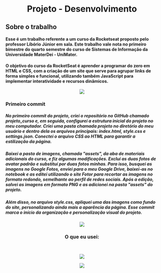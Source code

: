 <h1 align="center">Projeto - Desenvolvimento</h1>

## Sobre o trabalho
#### Esse é um trabalho referente a um curso da Rocketseat proposto pelo professor Líbório Júnior em sala. Este trabalho vale nota no primeiro bimestre do quarto semestre do curso de Sistemas de Informação da Universidade MaterDei - UniMater.

#### O objetivo do curso da RocketSeat é aprender a programar do zero em HTML e CSS, com a criação de um site que serve para agrupar links de forma simples e funcional, utilizando também JavaScript para implementar interatividade e recursos dinâmicos.
<p  align="center">
<img src="https://user-images.githubusercontent.com/73097560/115834477-dbab4500-a447-11eb-908a-139a6edaec5c.gif">             
<br>

### Primeiro commit
<!-- descrição do primeiro commit -->
##### No primeiro commit do projeto, criei o repositório no GitHub chamado projeto_curso e, em seguida, configurei a estrutura inicial do projeto no meu computador. Criei uma pasta chamada projeto no diretório do meu usuário e dentro dela os arquivos principais: index.html, style.css e settings.json. Conectei o arquivo CSS ao HTML para garantir a estilização da página.

##### Baixei a pasta de imagens, chamada "assets", da aba de materiais adicionais do curso, e fiz algumas modificações. Excluí as duas fotos de avatar padrão e substituí por duas fotos minhas. Para isso, busquei as imagens no Google Fotos, enviei para o meu Google Drive, baixei-as no notebook e as editei utilizando o site Fotor para recortar as imagens no formato redondo, semelhante ao perfil de redes sociais. Após a edição, salvei as imagens em formato PNG e as adicionei na pasta "assets" do projeto.

##### Além disso, no arquivo style.css, apliquei uma das imagens como fundo do site, personalizando ainda mais a aparência da página. Esse commit marca o início da organização e personalização visual do projeto.

<p  align="center">
<img src="https://user-images.githubusercontent.com/73097560/115834477-dbab4500-a447-11eb-908a-139a6edaec5c.gif">             
<br>

<!-- Links de sites usados nesse projeto -->
<h3 align="center">O que eu usei:</h3><br>
<!-- fotor -->
<p align="center">
    <a href="https://www.rocketseat.com.br/discover">
        <img src="https://www.rocketseat.com.br/discover/_next/static/media/rocketseat-logo.a329c198.svg" />
    </a>
</p>
<p align="center">
    <a href="https://www.fotor.com" >
        <img src="https://pub-static.fotor.com/static/web/lib/fotor-bundle/6ce130d2365d8b44a294.svg"/>
    </a>
</p>